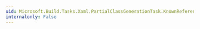 ```yaml
---
uid: Microsoft.Build.Tasks.Xaml.PartialClassGenerationTask.KnownReferencePaths
internalonly: False
---
```

